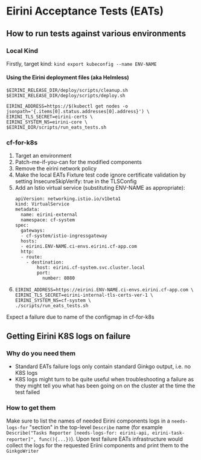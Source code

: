 # Eirini Acceptance Tests (EATs)

## How to run tests against various environments

### Local Kind

Firstly, target kind: `kind export kubeconfig --name ENV-NAME`

#### Using the Eirini deployment files (aka Helmless)

```
$EIRINI_RELEASE_DIR/deploy/scripts/cleanup.sh
$EIRINI_RELEASE_DIR/deploy/scripts/deploy.sh

EIRINI_ADDRESS=https://$(kubectl get nodes -o jsonpath='{.items[0].status.addresses[0].address}') \
EIRINI_TLS_SECRET=eirini-certs \
EIRINI_SYSTEM_NS=eirini-core \
$EIRINI_DIR/scripts/run_eats_tests.sh
```

### cf-for-k8s

1. Target an environment
1. Patch-me-if-you-can for the modified components
1. Remove the eirini network policy
1. Make the local EATs Fixture test code ignore certificate validation by setting InsecureSkipVerify: true in the TLSConfig
1. Add an Istio virtual service (substituting ENV-NAME as appropriate):
   ```
   apiVersion: networking.istio.io/v1beta1
   kind: VirtualService
   metadata:
     name: eirini-external
     namespace: cf-system
   spec:
     gateways:
     - cf-system/istio-ingressgateway
     hosts:
     - eirini.ENV-NAME.ci-envs.eirini.cf-app.com
     http:
     - route:
       - destination:
           host: eirini.cf-system.svc.cluster.local
           port:
             number: 8080
   ```
1. ```
   EIRINI_ADDRESS=https://eirini.ENV-NAME.ci-envs.eirini.cf-app.com \
   EIRINI_TLS_SECRET=eirini-internal-tls-certs-ver-1 \
   EIRINI_SYSTEM_NS=cf-system \
   ./scripts/run_eats_tests.sh
   ```

Expect a failure due to name of the configmap in cf-for-k8s

## Getting Eirini K8S logs on failure

### Why do you need them

* Standard EATs failure logs only contain standard Ginkgo output, i.e. no K8S logs
* K8S logs might turn to be quite useful when troubleshooting a failure as they might tell you what has been going on on the cluster at the time the test failed

### How to get them

Make sure to list the names of needed Eirini components logs in a `needs-logs-for` "section" in the top-level `Describe` name (for example `Describe("Tasks Reporter [needs-logs-for: eirini-api, eirini-task-reporter]", func(){...})`). Upon test failure EATs infrastructure would collect the logs for the requested Eriini components and print them to the `GinkgoWriter`
